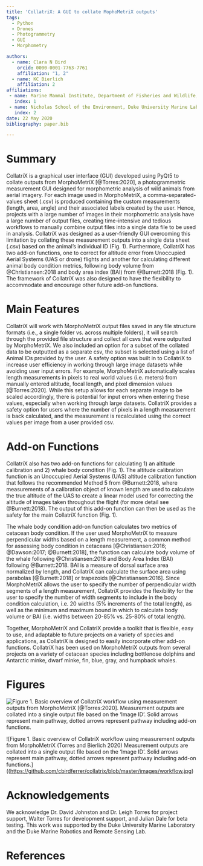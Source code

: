 ```yaml
---
title: 'CollatriX: A GUI to collate MophoMetriX outputs'
tags:
  - Python
  - Drones
  - Photogrammetry
  - GUI
  - Morphometry

authors:
  - name: Clara N Bird
    orcid: 0000-0001-7763-7761
    affiliation: "1, 2"
  - name: KC Bierlich
    affiliation: 2
affiliations:
 - name: Marine Mammal Institute, Department of Fisheries and Wildlife, Oregon State University
   index: 1
 - name: Nicholas School of the Environment, Duke University Marine Laboratory
   index: 2
date: 22 May 2020
bibliography: paper.bib

---
```


# Summary

CollatriX is a graphical user interface (GUI) developed using PyQt5 to collate outputs from MorphoMetriX [@Torres:2020], a photogrammetric measurement GUI designed for morphometric analysis of wild animals from aerial imagery. For each image used in MorphoMetriX, a comma-separated-values sheet (.csv) is produced containing the custom measurements (length, area, angle) and their associated labels created by the user. Hence, projects with a large number of images in their morphometric analysis have a large number of output files, creating time-intensive and tedious workflows to manually combine output files into a single data file to be used in analysis. CollatriX was designed as a user-friendly GUI overcoming this limitation by collating these measurement outputs into a single data sheet (.csv) based on the animal’s individual ID (Fig. 1). Furthermore, CollatriX has two add-on functions, one to correct for altitude error from Unoccupied Aerial Systems (UAS or drone) flights and another for calculating different animal body condition metrics, following body volume from @Christiansen:2018 and body area index (BAI) from @Burnett:2018 (Fig. 1). The framework of CollatriX was also designed to have the flexibility to accommodate and encourage other future add-on functions.

# Main Features

CollatriX will work with MorphoMetriX output files saved in any file structure formats (i.e., a single folder vs. across multiple folders), it will search through the provided file structure and collect all csvs that were outputted by MorphoMetriX. We also included an option for a subset of the collated data to be outputted as a separate csv, the subset is selected using a list of Animal IDs provided by the user. A safety option was built in to CollatriX to increase user efficiency in working through large image datasets while avoiding user input errors. For example, MorphoMetriX automatically scales length measurements in pixels to real world values (i.e. meters) from manually entered altitude, focal length, and pixel dimension values [@Torres:2020]. While this setup allows for each separate image to be scaled accordingly, there is potential for input errors when entering these values, especially when working through large datasets. CollatriX provides a safety option for users where the number of pixels in a length measurement is back calculated, and the measurement is recalculated using the correct values per image from a user provided csv.

# Add-on Functions

CollatriX also has two add-on functions for calculating 1) an altitude calibration and 2) whale body condition (Fig. 1). The altitude calibration function is an Unoccupied Aerial Systems (UAS) altitude calibration function that follows the recommended Method 5 from @Burnett:2018, where measurements of a calibration object of known length are used to calculate the true altitude of the UAS to create a linear model used for correcting the altitude of images taken throughout the flight (for more detail see @Burnett:2018). The output of this add-on function can then be used as the safety for the main CollatriX function (Fig. 1).

The whale body condition add-on function calculates two metrics of cetacean body condition. If the user used MorphoMetriX to measure perpendicular widths based on a length measurement, a common method for assessing body condition in cetaceans [@Christiansen:2016; @Dawson:2017; @Burnett:2018], the function can calculate body volume of the whale following @Christiansen:2018 and Body Area Index (BAI) following @Burnett:2018. BAI is a measure of dorsal surface area normalized by length, and CollatriX can calculate the surface area using parabolas [@Burnett:2018] or trapezoids [@Christiansen:2016]. Since MorphoMetriX allows the user to specify the number of perpendicular width segments of a length measurement, CollatriX provides the flexibility for the user to specify the number of width segments to include in the body condition calculation, i.e. 20 widths (5% increments of the total length), as well as the minimum and maximum bound in which to calculate body volume or BAI (i.e. widths between 20-85% vs. 25-80% of total length).

Together, MorphoMetriX and CollatriX provide a toolkit that is flexible, easy to use, and adaptable to future projects on a variety of species and applications, as CollatriX is designed to easily incorporate other add-on functions. CollatriX has been used on MorphoMetriX outputs from several projects on a variety of cetacean species including bottlenose dolphins and Antarctic minke, dwarf minke, fin, blue, gray, and humpback whales.

# Figures

![Figure 1. Basic overview of CollatriX workflow using measurement outputs from MorphoMetriX [@Torres:2020]. Measurement outputs are collated into a single output file based on the ‘Image ID’. Solid arrows represent main pathway, dotted arrows represent pathway including add-on functions.](https://github.com/cbirdferrer/collatrix/blob/master/images/Figure1.png)

![Figure 1. Basic overview of CollatriX workflow using measurement outputs from MorphoMetriX (Torres and Bierlich 2020) Measurement outputs are collated into a single output file based on the ‘Image ID’. Solid arrows represent main pathway, dotted arrows represent pathway including add-on functions.]((https://github.com/cbirdferrer/collatrix/blob/master/images/workflow.jpg)

# Acknowledgements

We acknowledge Dr. David Johnston and Dr. Leigh Torres for project support, Walter Torres for development support, and Julian Dale for beta testing. This work was supported by the Duke University Marine Laboratory and the Duke Marine Robotics and Remote Sensing Lab.


# References
